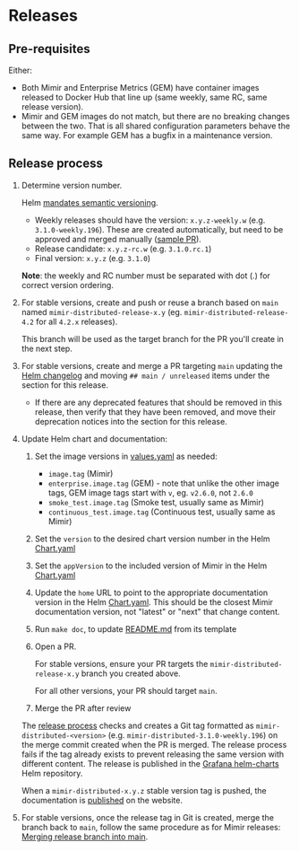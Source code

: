 # Releases

## Pre-requisites

Either:

- Both Mimir and Enterprise Metrics (GEM) have container images released to Docker Hub that line up (same weekly, same RC, same release version).
- Mimir and GEM images do not match, but there are no breaking changes between the two. That is all shared configuration parameters behave the same way. For example GEM has a bugfix in a maintenance version.

## Release process

1. Determine version number.

   Helm [mandates semantic versioning](https://helm.sh/docs/topics/charts/#the-chartyaml-file).

   - Weekly releases should have the version: `x.y.z-weekly.w` (e.g. `3.1.0-weekly.196`). These are created automatically, but need to be approved and merged manually ([sample PR](https://github.com/grafana/mimir/pull/4309)).
   - Release candidate: `x.y.z-rc.w` (e.g. `3.1.0.rc.1`)
   - Final version: `x.y.z` (e.g. `3.1.0`)

   **Note**: the weekly and RC number must be separated with dot (.) for correct version ordering.

1. For stable versions, create and push or reuse a branch based on `main` named `mimir-distributed-release-x.y` (eg. `mimir-distributed-release-4.2` for all `4.2.x` releases).

   This branch will be used as the target branch for the PR you'll create in the next step.

1. For stable versions, create and merge a PR targeting `main` updating the [Helm changelog](https://github.com/grafana/mimir/blob/main/operations/helm/charts/mimir-distributed/CHANGELOG.md) and moving `## main / unreleased` items under the section for this release.

   - If there are any deprecated features that should be removed in this release, then verify that they have been removed, and move their deprecation notices into the section for this release.

1. Update Helm chart and documentation:

   1. Set the image versions in [values.yaml](https://github.com/grafana/mimir/blob/main/operations/helm/charts/mimir-distributed/values.yaml) as needed:
      - `image.tag` (Mimir)
      - `enterprise.image.tag` (GEM) - note that unlike the other image tags, GEM image tags start with `v`, eg. `v2.6.0`, not `2.6.0`
      - `smoke_test.image.tag` (Smoke test, usually same as Mimir)
      - `continuous_test.image.tag` (Continuous test, usually same as Mimir)
   1. Set the `version` to the desired chart version number in the Helm [Chart.yaml](https://github.com/grafana/mimir/blob/main/operations/helm/charts/mimir-distributed/Chart.yaml)
   1. Set the `appVersion` to the included version of Mimir in the Helm [Chart.yaml](https://github.com/grafana/mimir/blob/main/operations/helm/charts/mimir-distributed/Chart.yaml)
   1. Update the `home` URL to point to the appropriate documentation version in the Helm [Chart.yaml](https://github.com/grafana/mimir/blob/main/operations/helm/charts/mimir-distributed/Chart.yaml). This should be the closest Mimir documentation version, not "latest" or "next" that change content.
   1. Run `make doc`, to update [README.md](https://github.com/grafana/mimir/blob/main/operations/helm/charts/mimir-distributed/README.md) from its template
   1. Open a PR.

      For stable versions, ensure your PR targets the `mimir-distributed-release-x.y` branch you created above.

      For all other versions, your PR should target `main`.

   1. Merge the PR after review

   The [release process](https://github.com/grafana/mimir/blob/main/.github/workflows/helm-release.yaml) checks and creates a Git tag formatted as `mimir-distributed-<version>` (e.g. `mimir-distributed-3.1.0-weekly.196`) on the merge commit created when the PR is merged. The release process fails if the tag already exists to prevent releasing the same version with different content. The release is published in the [Grafana helm-charts](https://grafana.github.io/helm-charts/) Helm repository.

   When a `mimir-distributed-x.y.z` stable version tag is pushed, the documentation is [published](https://github.com/grafana/mimir/blob/main/.github/workflows/publish-technical-documentation-release-helm-charts.yml) on the website.

1. For stable versions, once the release tag in Git is created, merge the branch back to `main`, follow the same procedure as for Mimir releases: [Merging release branch into main](https://github.com/grafana/mimir/blob/main/RELEASE.md#merging-release-branch-into-main).
